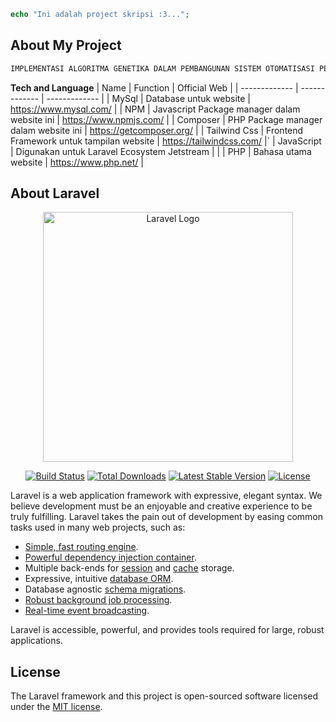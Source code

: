 ```PHP
echo "Ini adalah project skripsi :3...";
```
## About My Project
```bash
IMPLEMENTASI ALGORITMA GENETIKA DALAM PEMBANGUNAN SISTEM OTOMATISASI PENJADWALAN MATAKULIAH BERBASIS WEB DENGAN MENGGUNAKAN FRAMEWORK LARAVEL 10 
```
**Tech and Language**
| Name          | Function      | Official Web |
| ------------- | ------------- | ------------- |
| MySql | Database untuk website | <a href="https://www.mysql.com/">https://www.mysql.com/</a> |
| NPM | Javascript Package manager dalam website ini | <a href="https://www.npmjs.com/">https://www.npmjs.com/</a> |
| Composer | PHP Package manager dalam website ini | <a href="https://getcomposer.org/">https://getcomposer.org/</a> |
| Tailwind Css | Frontend Framework untuk tampilan website | <a href="https://tailwindcss.com/">https://tailwindcss.com/</a> |`
| JavaScript    | Digunakan untuk Laravel Ecosystem Jetstream  |  |
| PHP  | Bahasa utama website  | <a href="https://www.php.net/">https://www.php.net/</a> |
<!-- | lorem | lorem | <a href=""></a> | -->

## About Laravel
<p align="center"><a href="https://laravel.com" target="_blank"><img src="https://raw.githubusercontent.com/laravel/art/master/logo-lockup/5%20SVG/2%20CMYK/1%20Full%20Color/laravel-logolockup-cmyk-red.svg" width="400" alt="Laravel Logo"></a></p>

<p align="center">
<a href="https://github.com/laravel/framework/actions"><img src="https://github.com/laravel/framework/workflows/tests/badge.svg" alt="Build Status"></a>
<a href="https://packagist.org/packages/laravel/framework"><img src="https://img.shields.io/packagist/dt/laravel/framework" alt="Total Downloads"></a>
<a href="https://packagist.org/packages/laravel/framework"><img src="https://img.shields.io/packagist/v/laravel/framework" alt="Latest Stable Version"></a>
<a href="https://packagist.org/packages/laravel/framework"><img src="https://img.shields.io/packagist/l/laravel/framework" alt="License"></a>
</p>

Laravel is a web application framework with expressive, elegant syntax. We believe development must be an enjoyable and creative experience to be truly fulfilling. Laravel takes the pain out of development by easing common tasks used in many web projects, such as:

- [Simple, fast routing engine](https://laravel.com/docs/routing).
- [Powerful dependency injection container](https://laravel.com/docs/container).
- Multiple back-ends for [session](https://laravel.com/docs/session) and [cache](https://laravel.com/docs/cache) storage.
- Expressive, intuitive [database ORM](https://laravel.com/docs/eloquent).
- Database agnostic [schema migrations](https://laravel.com/docs/migrations).
- [Robust background job processing](https://laravel.com/docs/queues).
- [Real-time event broadcasting](https://laravel.com/docs/broadcasting).

Laravel is accessible, powerful, and provides tools required for large, robust applications.

## License
The Laravel framework and this project is open-sourced software licensed under the [MIT license](https://opensource.org/licenses/MIT).
